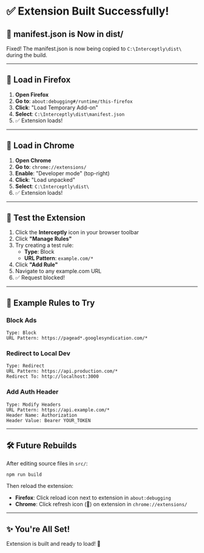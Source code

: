 # ✅ Extension Built Successfully!

## 🎉 manifest.json is Now in dist/

Fixed! The manifest.json is now being copied to `C:\Interceptly\dist\` during the build.

---

## 🚀 Load in Firefox

1. **Open Firefox**
2. **Go to**: `about:debugging#/runtime/this-firefox`
3. **Click**: "Load Temporary Add-on"
4. **Select**: `C:\Interceptly\dist\manifest.json`
5. ✅ Extension loads!

---

## 🚀 Load in Chrome

1. **Open Chrome**
2. **Go to**: `chrome://extensions/`
3. **Enable**: "Developer mode" (top-right)
4. **Click**: "Load unpacked"
5. **Select**: `C:\Interceptly\dist\`
6. ✅ Extension loads!

---

## 🧪 Test the Extension

1. Click the **Interceptly** icon in your browser toolbar
2. Click **"Manage Rules"**
3. Try creating a test rule:
   - **Type**: Block
   - **URL Pattern**: `example.com/*`
4. Click **"Add Rule"**
5. Navigate to any example.com URL
6. ✅ Request blocked!

---

## 📝 Example Rules to Try

### Block Ads
```
Type: Block
URL Pattern: https://pagead*.googlesyndication.com/*
```

### Redirect to Local Dev
```
Type: Redirect
URL Pattern: https://api.production.com/*
Redirect To: http://localhost:3000
```

### Add Auth Header
```
Type: Modify Headers
URL Pattern: https://api.example.com/*
Header Name: Authorization
Header Value: Bearer YOUR_TOKEN
```

---

## 🛠️ Future Rebuilds

After editing source files in `src/`:

```bash
npm run build
```

Then reload the extension:
- **Firefox**: Click reload icon next to extension in `about:debugging`
- **Chrome**: Click refresh icon (🔄) on extension in `chrome://extensions/`

---

## ✨ You're All Set!

Extension is built and ready to load! 🚀
